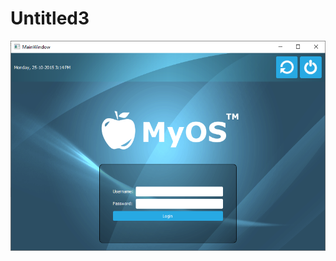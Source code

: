 # Untitled3
<img src="https://raw.githubusercontent.com/0x7FFFFFFFFFFFFFFF/Qt_testing_projects/master/untitled3/20200813013323.png" />
